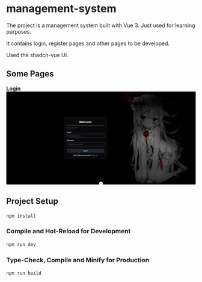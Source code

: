 # management-system

The project is a management system built with Vue 3. Just used for learning purposes. 

It contains login, register pages and other pages to be developed.

Used the shadcn-vue UI.

## Some Pages
**Login**
![](.\docs\img\login.png)
 
## Project Setup

```sh
npm install
```

### Compile and Hot-Reload for Development

```sh
npm run dev
```

### Type-Check, Compile and Minify for Production

```sh
npm run build
```
